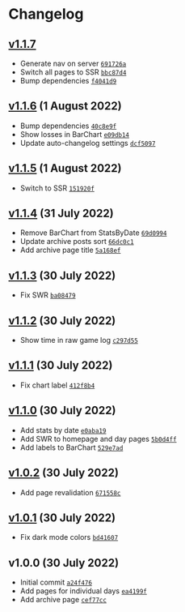 # Changelog

## [v1.1.7](https://github.com/skilar/snapszhot-stats/compare/v1.1.6...v1.1.7)

-   Generate nav on server [`691726a`](https://github.com/skilar/snapszhot-stats/commit/691726a65d845c6738cab3fe45d366da1256eca2)
-   Switch all pages to SSR [`bbc87d4`](https://github.com/skilar/snapszhot-stats/commit/bbc87d4f059877ba94faa13976132f1b8126fe50)
-   Bump dependencies [`f4041d9`](https://github.com/skilar/snapszhot-stats/commit/f4041d975953e3278dee0ad0d1e9bf7968481bd8)

## [v1.1.6](https://github.com/skilar/snapszhot-stats/compare/v1.1.5...v1.1.6) (1 August 2022)

-   Bump dependencies [`40c8e9f`](https://github.com/skilar/snapszhot-stats/commit/40c8e9f7adab0396570654bfc6258be9c9cae878)
-   Show losses in BarChart [`e09db14`](https://github.com/skilar/snapszhot-stats/commit/e09db146b27072116a02171896b932b29ada07e4)
-   Update auto-changelog settings [`dcf5097`](https://github.com/skilar/snapszhot-stats/commit/dcf5097dc71c129ddbcd497460b0bd2a22b0dc1a)

## [v1.1.5](https://github.com/skilar/snapszhot-stats/compare/v1.1.4...v1.1.5) (1 August 2022)

-   Switch to SSR [`151920f`](https://github.com/skilar/snapszhot-stats/commit/151920f6f6bdea6819526cfaf22a850467308a72)

## [v1.1.4](https://github.com/skilar/snapszhot-stats/compare/v1.1.3...v1.1.4) (31 July 2022)

-   Remove BarChart from StatsByDate [`69d0994`](https://github.com/skilar/snapszhot-stats/commit/69d09941dca6172dbb3c16e7af390dea7beb0b82)
-   Update archive posts sort [`66dc0c1`](https://github.com/skilar/snapszhot-stats/commit/66dc0c119d2ab16f9fb5ad621bd5560cf261d122)
-   Add archive page title [`5a168ef`](https://github.com/skilar/snapszhot-stats/commit/5a168ef7f8b859f984a52fd31e3c34cd9f6c01ff)

## [v1.1.3](https://github.com/skilar/snapszhot-stats/compare/v1.1.2...v1.1.3) (30 July 2022)

-   Fix SWR [`ba08479`](https://github.com/skilar/snapszhot-stats/commit/ba08479513e0a9a072d99299409edec642dc18f5)

## [v1.1.2](https://github.com/skilar/snapszhot-stats/compare/v1.1.1...v1.1.2) (30 July 2022)

-   Show time in raw game log [`c297d55`](https://github.com/skilar/snapszhot-stats/commit/c297d55ac4a9af8f24ea0007eb0adcbe1e35480f)

## [v1.1.1](https://github.com/skilar/snapszhot-stats/compare/v1.1.0...v1.1.1) (30 July 2022)

-   Fix chart label [`412f8b4`](https://github.com/skilar/snapszhot-stats/commit/412f8b4ad97de507fd608ae4e9d0c8a7110fd1e5)

## [v1.1.0](https://github.com/skilar/snapszhot-stats/compare/v1.0.2...v1.1.0) (30 July 2022)

-   Add stats by date [`e0aba19`](https://github.com/skilar/snapszhot-stats/commit/e0aba19c3efb9b8f5860165249fb2e2d032d5d13)
-   Add SWR to homepage and day pages [`5b0d4ff`](https://github.com/skilar/snapszhot-stats/commit/5b0d4ffe8931d1e64d2ee99de9590c8b4a289dca)
-   Add labels to BarChart [`529e7ad`](https://github.com/skilar/snapszhot-stats/commit/529e7ad98a690e16073788536f1b5f2231cae86a)

## [v1.0.2](https://github.com/skilar/snapszhot-stats/compare/v1.0.1...v1.0.2) (30 July 2022)

-   Add page revalidation [`671558c`](https://github.com/skilar/snapszhot-stats/commit/671558c465e65512ffe86e25172b995de160bb48)

## [v1.0.1](https://github.com/skilar/snapszhot-stats/compare/v1.0.0...v1.0.1) (30 July 2022)

-   Fix dark mode colors [`bd41607`](https://github.com/skilar/snapszhot-stats/commit/bd4160763b08533b3958a6b5fcc162c8a46c42d8)

## v1.0.0 (30 July 2022)

-   Initial commit [`a24f476`](https://github.com/skilar/snapszhot-stats/commit/a24f476b067413f27bcbeca36ad7a18dce8c9b93)
-   Add pages for individual days [`ea4199f`](https://github.com/skilar/snapszhot-stats/commit/ea4199f3047c91cbff5471189c4f1fca517d0b13)
-   Add archive page [`cef77cc`](https://github.com/skilar/snapszhot-stats/commit/cef77cca7ebfba8763f9916f1a169b0b037738a6)
